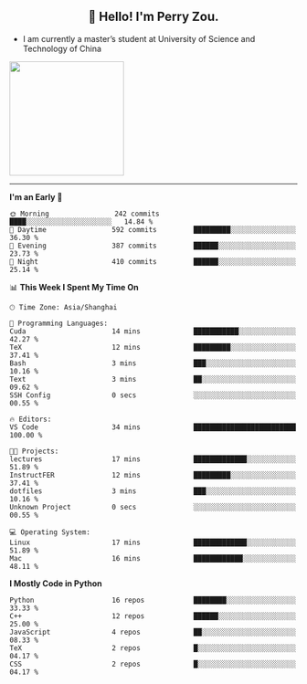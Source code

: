 <h2 align="center">👋 Hello! I'm Perry Zou.</h2>

- I am currently a master’s student at University of Science and Technology of China

<img height=200 align="center" src="https://github-readme-stats.vercel.app/api?username=zonepg" />

-------

<!--START_SECTION:waka-->
**I'm an Early 🐤** 

```text
🌞 Morning                242 commits         ████░░░░░░░░░░░░░░░░░░░░░   14.84 % 
🌆 Daytime                592 commits         █████████░░░░░░░░░░░░░░░░   36.30 % 
🌃 Evening                387 commits         ██████░░░░░░░░░░░░░░░░░░░   23.73 % 
🌙 Night                  410 commits         ██████░░░░░░░░░░░░░░░░░░░   25.14 % 
```


📊 **This Week I Spent My Time On** 

```text
🕑︎ Time Zone: Asia/Shanghai

💬 Programming Languages: 
Cuda                     14 mins             ███████████░░░░░░░░░░░░░░   42.27 % 
TeX                      12 mins             █████████░░░░░░░░░░░░░░░░   37.41 % 
Bash                     3 mins              ███░░░░░░░░░░░░░░░░░░░░░░   10.16 % 
Text                     3 mins              ██░░░░░░░░░░░░░░░░░░░░░░░   09.62 % 
SSH Config               0 secs              ░░░░░░░░░░░░░░░░░░░░░░░░░   00.55 % 

🔥 Editors: 
VS Code                  34 mins             █████████████████████████   100.00 % 

🐱‍💻 Projects: 
lectures                 17 mins             █████████████░░░░░░░░░░░░   51.89 % 
InstructFER              12 mins             █████████░░░░░░░░░░░░░░░░   37.41 % 
dotfiles                 3 mins              ███░░░░░░░░░░░░░░░░░░░░░░   10.16 % 
Unknown Project          0 secs              ░░░░░░░░░░░░░░░░░░░░░░░░░   00.55 % 

💻 Operating System: 
Linux                    17 mins             █████████████░░░░░░░░░░░░   51.89 % 
Mac                      16 mins             ████████████░░░░░░░░░░░░░   48.11 % 
```

**I Mostly Code in Python** 

```text
Python                   16 repos            ████████░░░░░░░░░░░░░░░░░   33.33 % 
C++                      12 repos            ██████░░░░░░░░░░░░░░░░░░░   25.00 % 
JavaScript               4 repos             ██░░░░░░░░░░░░░░░░░░░░░░░   08.33 % 
TeX                      2 repos             █░░░░░░░░░░░░░░░░░░░░░░░░   04.17 % 
CSS                      2 repos             █░░░░░░░░░░░░░░░░░░░░░░░░   04.17 % 
```




<!--END_SECTION:waka-->
